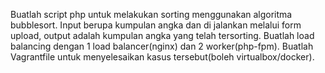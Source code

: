 Buatlah script php untuk melakukan sorting menggunakan algoritma bubblesort. Input berupa kumpulan angka dan di jalankan melalui form upload, output adalah kumpulan angka yang telah tersorting. Buatlah load balancing dengan 1 load balancer(nginx) dan 2 worker(php-fpm). Buatlah Vagrantfile untuk menyelesaikan kasus tersebut(boleh virtualbox/docker).

